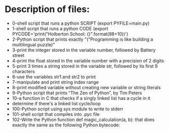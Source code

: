 # Description of files:

* 0-shell script that runs a python SCRIPT (export PYFILE=main.py)
* 1-shell script that runs a python CODE (export PYCODE='print("Holberton School: {}".format(88+10))')
* 2-Python script that prints exactly "("Programming is like building a multilingual puzzle)"
* 3-print the integer stored in the variable number, followed by Battery street
* 4-print the float stored in the variable number with a precision of 2 digits
* 5-print 3 times a string stored in the variable str, followed by its first 9 characters
* 6-use the variables str1 and str2 to print
* 7-manipulate and print string index range
* 8-print modified variable without creating new variable or string literals
* 9-Python script that prints “The Zen of Python”, by Tim Peters
* 10-a function in C that checks if a singly linked list has a cycle in it
* determine if there's a linked list cycle/loop
* 100-Python script using sys module to write to stderr
* 101-shell script that compiles into .pyc file
* 102-Write the Python function def magic_calculation(a, b): that does exactly the same as the following Python bytecode:

